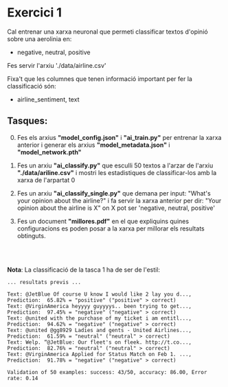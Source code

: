 # Exercici 1

Cal entrenar una xarxa neuronal que permeti classificar textos d'opinió sobre una aerolinia en: 

- negative, neutral, positive

Fes servir l'arxiu './data/airline.csv'

Fixa't que les columnes que tenen informació important per fer la classificació són:

- airline_sentiment, text

## Tasques:

0) Fes els arxius **"model_config.json"** i **"ai_train.py"** per entrenar la xarxa anterior i generar els arxius **"model_metadata.json"** i **"model_network.pth"**

1) Fes un arxiu **"ai_classify.py"** que esculli 50 textos a l'arzar de l'arxiu **"./data/ariline.csv"** i mostri les estadistiques de classificar-los amb la xarxa de l'arpartat 0

2) Fes un arxiu **"ai_classify_single.py"** que demana per input: "What's your opinion about the airline?" i fa servir la xarxa anterior per dir: "Your opinion about the airline is X" on X pot ser 'negative, neutral, positive'

3) Fes un document **"millores.pdf"** en el que expliquins quines configuracions es poden posar a la xarxa per millorar els resultats obtinguts.

<br/><br/>

**Nota**: La classificació de la tasca 1 ha de ser de l'estil:

```text
... resultats previs ...

Text: @JetBlue Of course U know I would like 2 lay you d..., Prediction:  65.82% = "positive" ("positive" > correct)
Text: @VirginAmerica heyyyy guyyyys.. been trying to get..., Prediction:  97.45% = "negative" ("negative" > correct)
Text: @united with the purchase of my ticket i am entitl..., Prediction:  94.62% = "negative" ("negative" > correct)
Text: @united @gg8929 Ladies and gents - United Airlines..., Prediction:  61.59% = "neutral" ("neutral" > correct)
Text: Welp. “@JetBlue: Our fleet's on fleek. http://t.co..., Prediction:  82.76% = "neutral" ("neutral" > correct)
Text: @VirginAmerica Applied for Status Match on Feb 1. ..., Prediction:  91.78% = "negative" ("negative" > correct)

Validation of 50 examples: success: 43/50, accuracy: 86.00, Error rate: 0.14
```